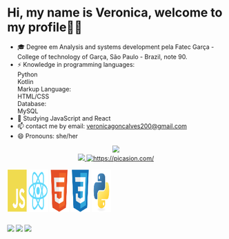 <h1>Hi, my name is Veronica, welcome to my profile👋🏻</h1>


- 🎓 Degree em Analysis and systems development pela Fatec Garça - College of technology of Garça, São Paulo - Brazil, note 90.
- ⚡ Knowledge in programming languages:<br>
Python<br>
Kotlin<br>
Markup Language:<br>
HTML/CSS<br>
Database:<br>
MySQL
- 🌱 Studying 
JavaScript and
React
- 📫 contact me by email: veronicagoncalves200@gmail.com
- 😄 Pronouns: she/her

<div align="center">
  <a href="https://github.com/ve-panda">
  <img height="200em"src="https://github-readme-stats.vercel.app/api?username=ve-panda&show_icons=true&theme=dracula&include_all_commits=true&count_private=true"/><br> <img height="160em" src="https://github-readme-stats.vercel.app/api/top-langs/?username=ve-panda&layout=compact&langs_count=7&theme=dracula"/>
  <a href="https://picasion.com/"><img src="https://i.picasion.com/pic92/62a1fd7bd80991d05e3f75a763fdaa83.gif" width="160" height="160" border="0" alt="https://picasion.com/" /></a><br />
</div>
  </div>
<div style="display: inline_block"><br>
  <img align="center" alt="Rafa-Js" height="100" width="45" src="https://raw.githubusercontent.com/devicons/devicon/master/icons/javascript/javascript-plain.svg">
  <img align="center" alt="Rafa-React" height="100" width="45" src="https://raw.githubusercontent.com/devicons/devicon/master/icons/react/react-original.svg">
  <img align="center" alt="Rafa-HTML" height="100" width="45" src="https://raw.githubusercontent.com/devicons/devicon/master/icons/html5/html5-original.svg">
  <img align="center" alt="Rafa-CSS" height="100" width="45" src="https://raw.githubusercontent.com/devicons/devicon/master/icons/css3/css3-original.svg">
  <img align="center" alt="Rafa-Python" height="100" width="45" src="https://raw.githubusercontent.com/devicons/devicon/master/icons/python/python-original.svg">
</div>

##
 <div>
  <a href="https://instagram.com/verogomes7157/" target="_blank"><img src="https://img.shields.io/badge/-Instagram-%23E4405F?style=for-the-badge&logo=instagram&logoColor=white" target="_blank"></a>
  <a href = "mailto:veronicagoncalves200@gmail.com"><img src="https://img.shields.io/badge/-Gmail-%23333?style=for-the-badge&logo=gmail&logoColor=white" target="_blank"></a>
  <a href="https://www.linkedin.com/in/verônica-gonçalves-ab509b239/" target="_blank"><img src="https://img.shields.io/badge/-LinkedIn-%230077B5?style=for-the-badge&logo=linkedin&logoColor=white" target="_blank"></a> 
 </div>
